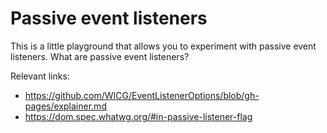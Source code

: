 # Passive event listeners

This is a little playground that allows you to experiment with passive event listeners. What are
passive event listeners?

Relevant links:

 - https://github.com/WICG/EventListenerOptions/blob/gh-pages/explainer.md
 - https://dom.spec.whatwg.org/#in-passive-listener-flag
